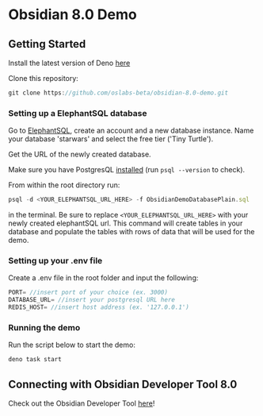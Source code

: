 # Obsidian 8.0 Demo

## Getting Started

Install the latest version of Deno [here](https://deno.land/manual@v1.32.3/getting_started/installation)

Clone this repository:

```javascript
git clone https://github.com/oslabs-beta/obsidian-8.0-demo.git
```

### Setting up a ElephantSQL database

Go to [ElephantSQL](https://www.elephantsql.com/), create an account and a new database instance. Name your database 'starwars' and select the free tier ('Tiny Turtle').

Get the URL of the newly created database. 

Make sure you have PostgresQL [installed](https://www.postgresql.org/download/) (run `psql --version` to check).

From within the root directory run: 
```javascript
psql -d <YOUR_ELEPHANTSQL_URL_HERE> -f ObsidianDemoDatabasePlain.sql
``` 
in the terminal. Be sure to replace `<YOUR_ELEPHANTSQL_URL_HERE>` with your newly created elephantSQL url. This command will create tables in your database and populate the tables with rows of data that will be used for the demo. 


### Setting up your .env file

Create a .env file in the root folder and input the following:

```javascript
PORT= //insert port of your choice (ex. 3000)
DATABASE_URL= //insert your postgresql URL here
REDIS_HOST= //insert host address (ex. '127.0.0.1')
```

### Running the demo
Run the script below to start the demo:

```javascript
deno task start
```

## Connecting with Obsidian Developer Tool 8.0

Check out the Obsidian Developer Tool [here](https://github.com/open-source-labs/obsidian-developer-tool)!
